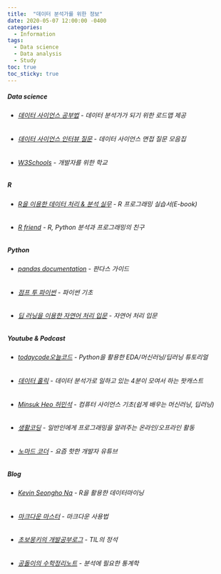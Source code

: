 ```yaml
---
title:  "데이터 분석가를 위한 정보"
date: 2020-05-07 12:00:00 -0400
categories:
  - Information
tags:
  - Data science
  - Data analysis
  - Study
toc: true
toc_sticky: true
---
```

##### Data science
* ###### [데이터 사이언스 공부법](https://github.com/Team-Neighborhood/I-want-to-study-Data-Science/wiki/%EB%8D%B0%EC%9D%B4%ED%84%B0-%EB%B6%84%EC%84%9D%EA%B0%80) - 데이터 분석가가 되기 위한 로드맵 제공
* ###### [데이터 사이언스 인터뷰 질문](https://github.com/zzsza/Datascience-Interview-Questions) - 데이터 사이언스 면접 질문 모음집
* ###### [W3Schools](https://www.w3schools.com/) - 개발자를 위한 학교
##### R
* ###### [R을 이용한 데이터 처리 & 분석 실무](https://thebook.io/006723/) - R 프로그래밍 실습서(E-book)
* ###### [R friend](https://rfriend.tistory.com/) - R, Python 분석과 프로그래밍의 친구
##### Python
* ###### [pandas documentation](https://pandas.pydata.org/pandas-docs/stable/index.html) - 판다스 가이드
* ###### [점프 투 파이썬](https://wikidocs.net/book/1) - 파이썬 기초
* ###### [딥 러닝을 이용한 자연어 처리 입문](https://wikidocs.net/book/2155) - 자연어 처리 입문
##### Youtube & Podcast
* ###### [todaycode오늘코드](https://www.youtube.com/channel/UCLR3sD0KB_dWpvcsrLP0aUg) - Python을 활용한 EDA/머신러닝/딥러닝 튜토리얼
* ###### [데이터 홀릭](http://www.podbbang.com/ch/1771386) - 데이터 분석가로 일하고 있는 4분이 모여서 하는 팟캐스트
* ###### [Minsuk Heo 허민석](https://www.youtube.com/user/TheEasyoung) - 컴퓨터 사이언스 기초(쉽게 배우는 머신러닝, 딥러닝)
* ###### [생활코딩](https://www.youtube.com/user/egoing2) - 일반인에게 프로그래밍을 알려주는 온라인/오프라인 활동
* ###### [노마드 코더](https://www.youtube.com/channel/UCUpJs89fSBXNolQGOYKn0YQ) - 요즘 핫한 개발자 유튜브
##### Blog
* ###### [Kevin Seongho Na](https://mrkevinna.github.io/) - R을 활용한 데이터마이닝
* ###### [마크다운 마스터](https://guides.github.com/features/mastering-markdown/) - 마크다운 사용법
* ###### [초보몽키의 개발공부로그](https://wayhome25.github.io/) - TIL의 정석
* ###### [공돌이의 수학정리노트](https://angeloyeo.github.io/) - 분석에 필요한 통계학
